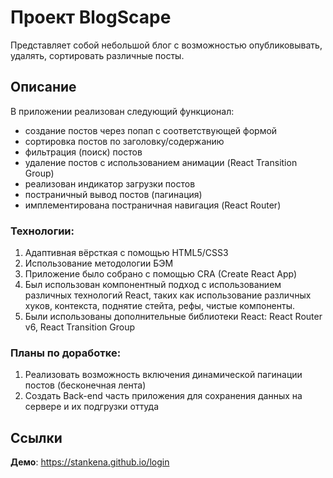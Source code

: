 # Проект BlogScape

Представляет собой небольшой блог с возможностью опубликовывать, удалять, сортировать различные посты.

## Описание

В приложении реализован следующий функционал: 
- создание постов через попап с соответствующей формой
- сортировка постов по заголовку/содержанию
- фильтрация (поиск) постов
- удаление постов с использованием анимации (React Transition Group)
- реализован индикатор загрузки постов 
- постраничный вывод постов (пагинация)
- имплементирована постраничная навигация (React Router)

### Технологии: 

1. Адаптивная вёрсткая с помощью HTML5/CSS3
2. Использование методологии БЭМ
3. Приложение было собрано с помощью CRA (Create React App)
4. Был использован компонентный подход с использованием различных технологий React, таких как использование различных хуков, контекста, поднятие стейта, рефы, чистые компоненты.
5. Были использованы дополнительные библиотеки React: React Router v6, React Transition Group

### Планы по доработке: 

1. Реализовать возможность включения динамической пагинации постов (бесконечная лента)
2. Создать Back-end часть приложения для сохранения данных на сервере и их подгрузки оттуда

## Ссылки

**Демо**: https://stankena.github.io/login
